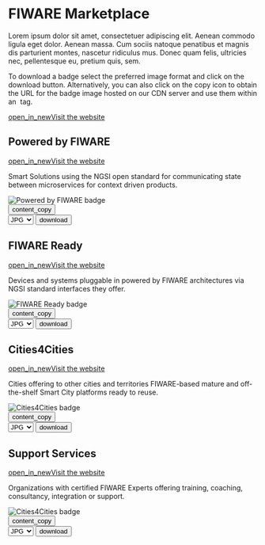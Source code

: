 # FIWARE Marketplace

Lorem ipsum dolor sit amet, consectetuer adipiscing elit. Aenean commodo ligula eget dolor. Aenean massa. Cum sociis natoque penatibus et magnis dis parturient montes, nascetur ridiculus mus. Donec quam felis, ultricies nec, pellentesque eu, pretium quis, sem.

To download a badge select the preferred image format and click on the download button. Alternatively, you can also click on the copy icon to obtain the URL for the badge image hosted on our CDN server and use them within an <img> tag.

<div class="primary-btn">
    <a href="#" target="_blank"><span class="material-symbols-outlined">open_in_new</span>Visit the website</a>
</div>

## Powered by FIWARE

<div class="secondary-btn">
    <a href="https://www.fiware.org/marketplace/powered-by-fiware/" target="_blank"><span class="material-symbols-outlined">open_in_new</span>Visit the website</a>
</div>

<p class="description">Smart Solutions using the NGSI open standard for communicating state between microservices for context driven products.</p>

<div class="badges-container">
    <div class="badge-container">
        <img class="badge" src="https://www.fiware.org/custom/brand-guide/img/badges/marketplace/powered-by-fiware.svg" alt="Powered by FIWARE badge" onContextMenu="return false;">
        <div class="dwl-container">
            <button class="copy" data-clipboard-text="https://www.fiware.org/custom/brand-guide/img/badges/marketplace/powered-by-fiware.svg" data-original-title="Copied!"><span class="material-symbols-outlined">content_copy</span></button>
            <form class="badge-dwl" onsubmit="this.action = document.getElementById('filename').value">
                    <select id="filename">
                        <option value="#">JPG</option>
                        <option value="#">PNG</option>
                        <option value="#">SVG</option>
                        <option value="#">EPS</option>
                    </select>
                <input type="submit" value="download" class="material-symbols-outlined dwl" />
            </form>
        </div>
    </div>
</div>

## FIWARE Ready

<div class="secondary-btn">
    <a href="https://www.fiware.org/marketplace/fiware-ready/" target="_blank"><span class="material-symbols-outlined">open_in_new</span>Visit the website</a>
</div>

<p class="description">Devices and systems pluggable in powered by FIWARE architectures via NGSI standard interfaces they offer.</p>

<div class="badges-container">
    <div class="badge-container">
        <img class="badge" src="https://www.fiware.org/custom/brand-guide/img/badges/marketplace/fiware-ready.svg" alt="FIWARE Ready badge" onContextMenu="return false;">
        <div class="dwl-container">
            <button class="copy" data-clipboard-text="https://www.fiware.org/custom/brand-guide/img/badges/marketplace/fiware-ready.svg" data-original-title="Copied!"><span class="material-symbols-outlined">content_copy</span></button>
            <form class="badge-dwl" onsubmit="this.action = document.getElementById('filename').value">
                    <select id="filename">
                        <option value="#">JPG</option>
                        <option value="#">PNG</option>
                        <option value="#">SVG</option>
                        <option value="#">EPS</option>
                    </select>
                <input type="submit" value="download" class="material-symbols-outlined dwl" />
            </form>
        </div>
    </div>
</div>

## Cities4Cities

<div class="secondary-btn">
    <a href="https://www.fiware.org/marketplace/cities4cities/" target="_blank"><span class="material-symbols-outlined">open_in_new</span>Visit the website</a>
</div>

<p class="description">Cities offering to other cities and territories FIWARE-based mature and off-the-shelf Smart City platforms ready to reuse.</p>

<div class="badges-container">
    <div class="badge-container">
        <img class="badge" src="https://www.fiware.org/custom/brand-guide/img/badges/marketplace/cities-4-cities.svg" alt="Cities4Cities badge" onContextMenu="return false;">
        <div class="dwl-container">
            <button class="copy" data-clipboard-text="https://www.fiware.org/custom/brand-guide/img/badges/marketplace/cities-4-cities.svg" data-original-title="Copied!"><span class="material-symbols-outlined">content_copy</span></button>
            <form class="badge-dwl" onsubmit="this.action = document.getElementById('filename').value">
                    <select id="filename">
                        <option value="#">JPG</option>
                        <option value="#">PNG</option>
                        <option value="#">SVG</option>
                        <option value="#">EPS</option>
                    </select>
                <input type="submit" value="download" class="material-symbols-outlined dwl" />
            </form>
        </div>
    </div>
</div>

## Support Services

<div class="secondary-btn">
    <a href="https://www.fiware.org/marketplace/support-services/" target="_blank"><span class="material-symbols-outlined">open_in_new</span>Visit the website</a>
</div>

<p class="description">Organizations with certified FIWARE Experts offering training, coaching, consultancy, integration or support.</p>

<div class="badges-container">
    <div class="badge-container">
        <img class="badge" src="https://www.fiware.org/custom/brand-guide/img/badges/marketplace/support-services.svg" alt="Cities4Cities badge" onContextMenu="return false;">
        <div class="dwl-container">
            <button class="copy" data-clipboard-text="https://www.fiware.org/custom/brand-guide/img/badges/marketplace/support-services.svg" data-original-title="Copied!"><span class="material-symbols-outlined">content_copy</span></button>
            <form class="badge-dwl" onsubmit="this.action = document.getElementById('filename').value">
                    <select id="filename">
                        <option value="#">JPG</option>
                        <option value="#">PNG</option>
                        <option value="#">SVG</option>
                        <option value="#">EPS</option>
                    </select>
                <input type="submit" value="download" class="material-symbols-outlined dwl" />
            </form>
        </div>
    </div>
</div>